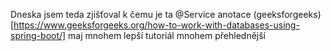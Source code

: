 Dneska jsem teda zjišťoval k čemu je ta @Service anotace
(geeksforgeeks)[https://www.geeksforgeeks.org/how-to-work-with-databases-using-spring-boot/] maj mnohem lepší tutoriál mnohem přehlednější
